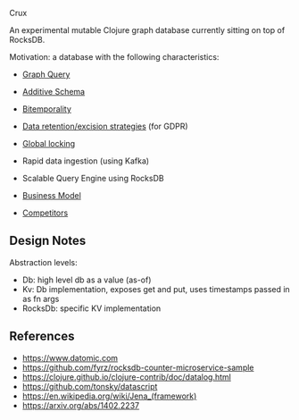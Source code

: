 Crux

An experimental mutable Clojure graph database currently sitting on top of RocksDB.

Motivation: a database with the following characteristics:

+ [Graph Query](docs/query.md)
+ [Additive Schema](docs/schema.md)
+ [Bitemporality](docs/bitemp.md)
+ [Data retention/excision strategies](docs/retention.md) (for GDPR)
+ [Global locking](docs/transactions.md)
+ Rapid data ingestion (using Kafka)
+ Scalable Query Engine using RocksDB

+ [Business Model](docs/business_model.md)
+ [Competitors](docs/competitors.md)

## Design Notes

Abstraction levels:

+ Db: high level db as a value (as-of)
+ Kv: Db implementation, exposes get and put, uses timestamps passed in as fn args
+ RocksDb: specific KV implementation

## References

+ https://www.datomic.com
+ https://github.com/fyrz/rocksdb-counter-microservice-sample
+ https://clojure.github.io/clojure-contrib/doc/datalog.html
+ https://github.com/tonsky/datascript
+ https://en.wikipedia.org/wiki/Jena_(framework)
+ https://arxiv.org/abs/1402.2237
